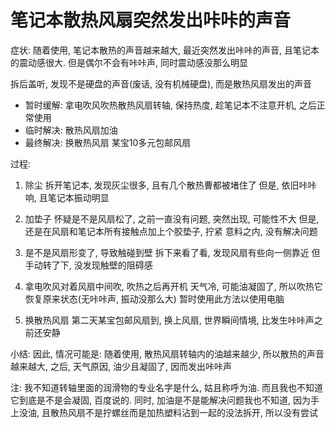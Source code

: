 # 笔记本散热风扇突然发出咔咔的声音

症状: 随着使用, 笔记本散热的声音越来越大, 最近突然发出咔咔的声音, 且笔记本的震动感很大. 但是偶尔不会有咔咔声, 同时震动感没那么明显

拆后盖听, 发现不是硬盘的声音(废话, 没有机械硬盘), 而是散热风扇发出的声音

- 暂时缓解: 拿电吹风吹热散热风扇转轴, 保持热度, 趁笔记本不注意开机, 之后正常使用
- 临时解决: 散热风扇加油
- 最终解决: 换散热风扇
    某宝10多元包邮风扇

过程:

1. 除尘
    拆开笔记本, 发现灰尘很多, 且有几个散热曹都被堵住了
    但是, 依旧咔咔响, 且笔记本振动明显

2. 加垫子
    怀疑是不是风扇松了, 之前一直没有问题, 突然出现, 可能性不大
    但是, 还是在风扇和笔记本所有接触点加上个胶垫子, 拧紧
    意料之内, 没有解决问题

3. 是不是风扇形变了, 导致触碰到壁
    拆下来看了看, 发现风扇有些向一侧靠近
    但手动转了下, 没发现触壁的阻碍感

4. 拿电吹风对着风扇中间吹, 吹热之后再开机
    天气冷, 可能油凝固了, 所以吹热它
    恢复原来状态(无咔咔声, 振动没那么大)
    暂时使用此方法以使用电脑

5. 换散热风扇
    第二天某宝包邮风扇到, 换上风扇, 世界瞬间情境, 比发生咔咔声之前还安静

小结:
因此, 情况可能是: 随着使用, 散热风扇转轴内的油越来越少, 所以散热的声音越来越大, 之后, 天气原因, 油少且凝固了, 因而发出咔咔声

注: 我不知道转轴里面的润滑物的专业名字是什么, 姑且称呼为油. 而且我也不知道它到底是不是会凝固, 百度说的. 同时, 加油是不是能解决问题我也不知道, 因为手上没油, 且散热风扇不是拧螺丝而是加热塑料沾到一起的没法拆开, 所以没有尝试
